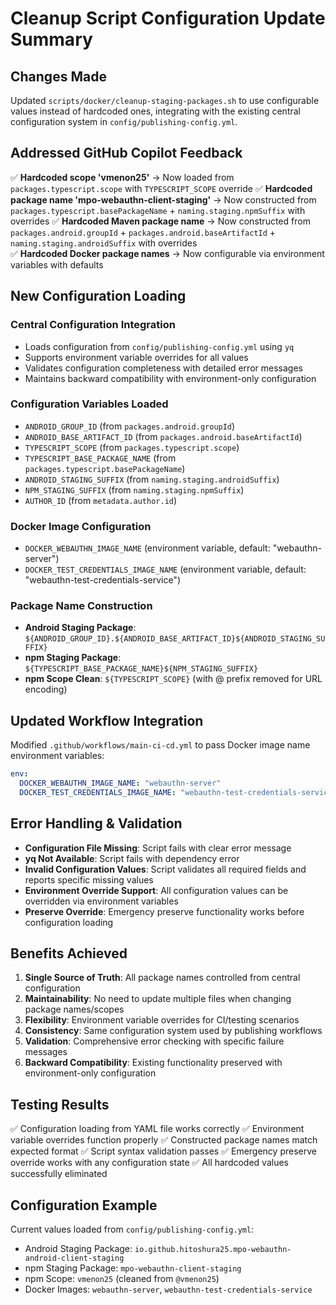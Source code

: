 # Cleanup Script Configuration Update Summary

## Changes Made

Updated `scripts/docker/cleanup-staging-packages.sh` to use configurable values instead of hardcoded ones, integrating with the existing central configuration system in `config/publishing-config.yml`.

## Addressed GitHub Copilot Feedback

✅ **Hardcoded scope 'vmenon25'** → Now loaded from `packages.typescript.scope` with `TYPESCRIPT_SCOPE` override
✅ **Hardcoded package name 'mpo-webauthn-client-staging'** → Now constructed from `packages.typescript.basePackageName` + `naming.staging.npmSuffix` with overrides
✅ **Hardcoded Maven package name** → Now constructed from `packages.android.groupId` + `packages.android.baseArtifactId` + `naming.staging.androidSuffix` with overrides  
✅ **Hardcoded Docker package names** → Now configurable via environment variables with defaults

## New Configuration Loading

### Central Configuration Integration
- Loads configuration from `config/publishing-config.yml` using `yq`
- Supports environment variable overrides for all values
- Validates configuration completeness with detailed error messages
- Maintains backward compatibility with environment-only configuration

### Configuration Variables Loaded
- `ANDROID_GROUP_ID` (from `packages.android.groupId`)
- `ANDROID_BASE_ARTIFACT_ID` (from `packages.android.baseArtifactId`)
- `TYPESCRIPT_SCOPE` (from `packages.typescript.scope`)
- `TYPESCRIPT_BASE_PACKAGE_NAME` (from `packages.typescript.basePackageName`)
- `ANDROID_STAGING_SUFFIX` (from `naming.staging.androidSuffix`)
- `NPM_STAGING_SUFFIX` (from `naming.staging.npmSuffix`)
- `AUTHOR_ID` (from `metadata.author.id`)

### Docker Image Configuration
- `DOCKER_WEBAUTHN_IMAGE_NAME` (environment variable, default: "webauthn-server")
- `DOCKER_TEST_CREDENTIALS_IMAGE_NAME` (environment variable, default: "webauthn-test-credentials-service")

### Package Name Construction
- **Android Staging Package**: `${ANDROID_GROUP_ID}.${ANDROID_BASE_ARTIFACT_ID}${ANDROID_STAGING_SUFFIX}`
- **npm Staging Package**: `${TYPESCRIPT_BASE_PACKAGE_NAME}${NPM_STAGING_SUFFIX}`
- **npm Scope Clean**: `${TYPESCRIPT_SCOPE}` (with @ prefix removed for URL encoding)

## Updated Workflow Integration

Modified `.github/workflows/main-ci-cd.yml` to pass Docker image name environment variables:
```yaml
env:
  DOCKER_WEBAUTHN_IMAGE_NAME: "webauthn-server"
  DOCKER_TEST_CREDENTIALS_IMAGE_NAME: "webauthn-test-credentials-service"
```

## Error Handling & Validation

- **Configuration File Missing**: Script fails with clear error message
- **yq Not Available**: Script fails with dependency error  
- **Invalid Configuration Values**: Script validates all required fields and reports specific missing values
- **Environment Override Support**: All configuration values can be overridden via environment variables
- **Preserve Override**: Emergency preserve functionality works before configuration loading

## Benefits Achieved

1. **Single Source of Truth**: All package names controlled from central configuration
2. **Maintainability**: No need to update multiple files when changing package names/scopes
3. **Flexibility**: Environment variable overrides for CI/testing scenarios
4. **Consistency**: Same configuration system used by publishing workflows
5. **Validation**: Comprehensive error checking with specific failure messages
6. **Backward Compatibility**: Existing functionality preserved with environment-only configuration

## Testing Results

✅ Configuration loading from YAML file works correctly
✅ Environment variable overrides function properly
✅ Constructed package names match expected format
✅ Script syntax validation passes
✅ Emergency preserve override works with any configuration state
✅ All hardcoded values successfully eliminated

## Configuration Example

Current values loaded from `config/publishing-config.yml`:
- Android Staging Package: `io.github.hitoshura25.mpo-webauthn-android-client-staging`
- npm Staging Package: `mpo-webauthn-client-staging`
- npm Scope: `vmenon25` (cleaned from `@vmenon25`)
- Docker Images: `webauthn-server`, `webauthn-test-credentials-service`